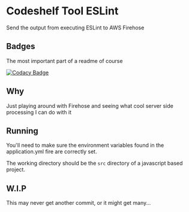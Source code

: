 # Codeshelf Tool ESLint
Send the output from executing ESLint to AWS Firehose

## Badges
The most important part of a readme of course

[![Codacy Badge](https://api.codacy.com/project/badge/Grade/1ec155d8109e4a0bbd87388f095679f8)](https://www.codacy.com/app/peavers/codeshelf-tool-eslint?utm_source=github.com&amp;utm_medium=referral&amp;utm_content=peavers/codeshelf-tool-eslint&amp;utm_campaign=Badge_Grade)

## Why
Just playing around with Firehose and seeing what cool server side processing I can do with it

## Running
You'll need to make sure the environment variables found in the application.yml fire are correctly set. 

The working directory should be the `src` directory of a javascript based project. 

## W.I.P
This may never get another commit, or it might get many... 
